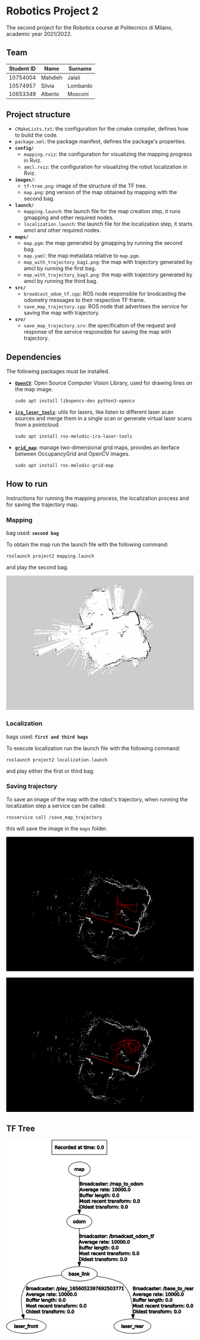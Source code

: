 # Robotics Project 2

The second project for the Robotics course at Politecnico di Milano, academic year 2021/2022.

## Team

| Student ID | Name    | Surname  |
| ---------- | ------- | -------- |
| 10754004   | Mahdieh | Jalali   |
| 10574957   | Silvia  | Lombardo |
| 10653349   | Alberto | Mosconi  |

## Project structure

- `CMakeLists.txt`: the configuration for the cmake compiler, defines how to build the code.
- `package.xml`: the package manifest, defines the package's properties.
- **`config/`**
  - `mapping.rviz`: the configuration for visualizing the mapping progress in Rviz.
  - `amcl.rviz`: the configuration for visualizing the robot localization in Rviz.
- **`images/`**:
  - `tf-tree.png`: image of the structure of the TF tree.
  - `map.png`: png version of the map obtained by mapping with the second bag.
- **`launch/`**
  - `mapping.launch`: the launch file for the map creation step, it runs gmapping and other required nodes.
  - `localization.launch`: the launch file for the localization step, it starts amcl and other required nodes.
- **`maps/`**
  - `map.pgm`: the map generated by gmapping by running the second bag.
  - `map.yaml`: the map metadata relative to `map.pgm`.
  - `map_with_trajectory_bag1.png`: the map with trajectory generated by amcl by running the first bag.
  - `map_with_trajectory_bag3.png`: the map with trajectory generated by amcl by running the third bag.
- **`src/`**
  - `broadcast_odom_tf.cpp`: ROS node responsible for brodcasting the odometry messages to their respective TF frame.
  - `save_map_trajectory.cpp`: ROS node that advertises the service for saving the map with trajectory.
- **`srv/`**
  - `save_map_trajectory.srv`: the specification of the request and response of the service responsible for saving the map with trajectory.

## Dependencies

The following packages must be installed.

- [**`OpenCV`**](https://opencv.org/): Open Source Computer Vision Library, used for drawing lines on the map image.

  ```
  sudo apt install libopencv-dev python3-opencv
  ```

- [**`ira_laser_tools`**](https://wiki.ros.org/ira_laser_tools): utils for lasers, like listen to different laser scan sources and merge them in a single scan or generate virtual laser scans from a pointcloud.

  ```
  sudo apt install ros-melodic-ira-laser-tools
  ```

- [**`grid_map`**](https://wiki.ros.org/grid_map): manage two-dimensional grid maps, provides an iterface between OccupancyGrid and OpenCV images.
  ```
  sudo apt install ros-melodic-grid-map
  ```

## How to run

Instructions for running the mapping process, the localization process and for saving the trajectory map.

### Mapping

bag used: **`second bag`**

To obtain the map run the launch file with the following command:

```
roslaunch project2 mapping.launch
```

and play the second bag.

![map](images/map.png)

### Localization

bags used: **`first and third bags`**

To execute localization run the launch file with the following command:

```
roslaunch project2 localization.launch
```

and play either the first or third bag.

### Saving trajectory

To save an image of the map with the robot's trajectory, when running the localization step a service can be called:

```
rosservice call /save_map_trajectory
```

this will save the image in the `maps` folder.

![trajectory with first bag](maps/map_with_trajectory_bag1.png)

![trajectory with third bag](maps/map_with_trajectory_bag3.png)

## TF Tree

![tf tree](images/tf-tree.png)
